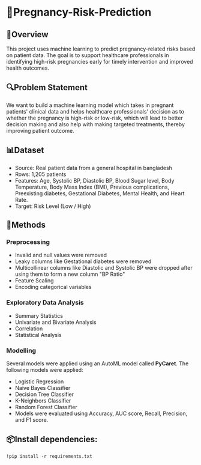 # 🍼Pregnancy-Risk-Prediction

## 📌Overview  
This project uses machine learning to predict pregnancy-related risks based on patient data. The goal is to support healthcare professionals in identifying high-risk pregnancies early for timely intervention and improved health outcomes.  
## 🔍Problem Statement  
We want to build a machine learning model which takes in pregnant patients' clinical data and helps healthcare professionals' decision as to whether the pregnancy is high-risk or low-risk, which will lead to better decision making and also help with making targeted treatments, thereby improving patient outcome.  
## 📊Dataset  
* Source: Real patient data from a general hospital in bangladesh
* Rows: 1,205 patients
* Features: Age, Systolic BP, Diastolic BP, Blood Sugar level, Body Temperature, Body Mass Index (BMI), Previous complications, Preexisting diabetes, Gestational Diabetes, Mental Health, and Heart Rate.
* Target: Risk Level (Low / High)
## 🧠Methods
### Preprocessing
* Invalid and null values were removed
* Leaky columns like Gestational diabetes were removed
* Multicollinear columns like Diastolic and Systolic BP were dropped after using them to form a new column "BP Ratio"
* Feature Scaling
* Encoding categorical variables
### Exploratory Data Analysis
* Summary Statistics
* Univariate and Bivariate Analysis
* Correlation
* Statistical Analysis
### Modelling  
Several models were applied using an AutoML model called **PyCaret**. The following models were applied:
* Logistic Regression
* Naive Bayes Classifier
* Decision Tree Classifier
* K-Neighbors Classifier
* Random Forest Classifier
* Models were evaluated using Accuracy, AUC score, Recall, Precision, and F1 score.  

## 📦Install dependencies:
```!pip install -r requirements.txt```
